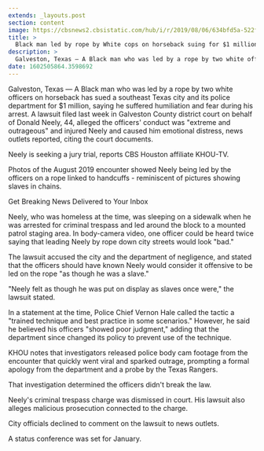 ```yaml
--- 
extends: _layouts.post 
section: content 
image: https://cbsnews2.cbsistatic.com/hub/i/r/2019/08/06/634bfd5a-522f-4789-80e8-a8c668126415/thumbnail/1200x630/a9f323b0013a0cc37e3c02479c57ed9e/0809-en-galveston-jericka-1906697-640x360.jpg 
title: > 
  Black man led by rope by White cops on horseback suing for $1 million 
description: > 
  Galveston, Texas — A Black man who was led by a rope by two white officers on horseback has sued a southeast Texas city and its police department for $1 million, saying he suffered humiliation and fear during his arrest.Photos of the August 2019 encounter showed Neely being led by the officers on a rope linked to handcuffs - reminiscent of pictures showing slaves in chains.In body-camera video, one officer could be heard twice saying that leading Neely by rope down city streets would look "bad.""Neely felt as though he was put on display as slaves once were," the lawsuit stated.However, he said he believed his officers "showed poor judgment," adding that the department since changed its policy to prevent use of the technique. 
date: 1602505864.3598692 
--- 
```

Galveston, Texas — A Black man who was led by a rope by two white officers on horseback has sued a southeast Texas city and its police department for $1 million, saying he suffered humiliation and fear during his arrest. A lawsuit filed last week in Galveston County district court on behalf of Donald Neely, 44, alleged the officers' conduct was "extreme and outrageous" and injured Neely and caused him emotional distress, news outlets reported, citing the court documents.

Neely is seeking a jury trial, reports CBS Houston affiliate KHOU-TV.

Photos of the August 2019 encounter showed Neely being led by the officers on a rope linked to handcuffs - reminiscent of pictures showing slaves in chains.

Get Breaking News Delivered to Your Inbox

Neely, who was homeless at the time, was sleeping on a sidewalk when he was arrested for criminal trespass and led around the block to a mounted patrol staging area. In body-camera video, one officer could be heard twice saying that leading Neely by rope down city streets would look "bad."

The lawsuit accused the city and the department of negligence, and stated that the officers should have known Neely would consider it offensive to be led on the rope "as though he was a slave."

"Neely felt as though he was put on display as slaves once were," the lawsuit stated.

In a statement at the time, Police Chief Vernon Hale called the tactic a "trained technique and best practice in some scenarios." However, he said he believed his officers "showed poor judgment," adding that the department since changed its policy to prevent use of the technique.

KHOU notes that investigators released police body cam footage from the encounter that quickly went viral and sparked outrage, prompting a formal apology from the department and a probe by the Texas Rangers.

That investigation determined the officers didn't break the law.

Neely's criminal trespass charge was dismissed in court. His lawsuit also alleges malicious prosecution connected to the charge.

City officials declined to comment on the lawsuit to news outlets.

A status conference was set for January.